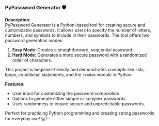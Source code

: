 ### PyPassword Generator 🛡️

**Description:**  
PyPassword Generator is a Python-based tool for creating secure and customizable passwords. It allows users to specify the number of letters, numbers, and symbols to include in their passwords. The tool offers two password generation modes:  

1. **Easy Mode**: Creates a straightforward, sequential password.  
2. **Hard Mode**: Generates a more secure password with a randomized order of characters.  

This project is beginner-friendly and demonstrates concepts like lists, loops, conditional statements, and the `random` module in Python.  

**Features:**  
- User input for customizing the password composition.  
- Options to generate either simple or complex passwords.  
- Uses randomness to ensure secure and unpredictable passwords.  

Perfect for practicing Python programming and creating strong passwords for everyday use! 💻✨
